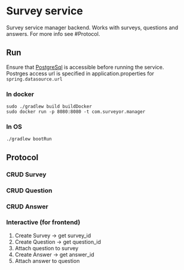 # Survey service
Survey service manager backend. Works with surveys, questions and answers. For more info see #Protocol.

## Run
Ensure that [PostgreSql](https://www.postgresql.org/) is accessible before running the service.  
Postrges access url is specified in application.properties for `spring.datasource.url`

### In docker

    sudo ./gradlew build buildDocker
    sudo docker run -p 8080:8080 -t com.surveyor.manager

### In OS

    ./gradlew bootRun

## Protocol
### CRUD Survey
### CRUD Question
### CRUD Answer
### Interactive (for frontend)
1. Create Survey -> get survey_id
2. Create Question -> get question_id
3. Attach question to survey
3. Create Answer -> get answer_id
4. Attach answer to question
